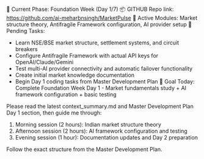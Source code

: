 🧠 Current Phase: Foundation Week (Day 1/7)
📦 GITHUB Repo link: https://github.com/ai-meharbnsingh/MarketPulse
🧹 Active Modules: Market structure theory, Antifragile Framework configuration, AI provider setup
🚧 Pending Tasks:
- Learn NSE/BSE market structure, settlement systems, and circuit breakers
- Configure Antifragile Framework with actual API keys for OpenAI/Claude/Gemini
- Test multi-AI provider connectivity and automatic failover functionality
- Create initial market knowledge documentation
- Begin Day 1 coding tasks from Master Development Plan
🎯 Goal Today: Complete Foundation Week Day 1 - Market fundamentals study + AI framework configuration + basic testing

Please read the latest context_summary.md and Master Development Plan Day 1 section, then guide me through:
1. Morning session (2 hours): Indian market structure theory
2. Afternoon session (2 hours): AI framework configuration and testing
3. Evening session (1 hour): Documentation updates and Day 2 preparation

Follow the exact structure from the Master Development Plan.